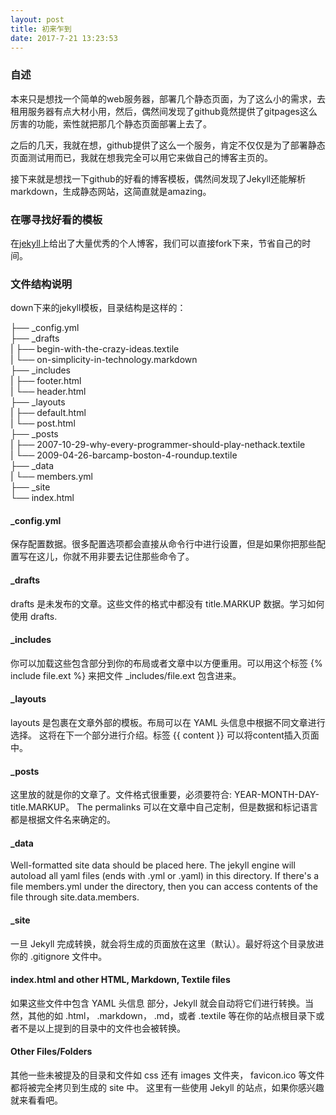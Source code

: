 ```yaml
---
layout: post
title: 初来乍到
date: 2017-7-21 13:23:53
---
```


### 自述

本来只是想找一个简单的web服务器，部署几个静态页面，为了这么小的需求，去租用服务器有点大材小用，然后，偶然间发现了github竟然提供了gitpages这么厉害的功能，索性就把那几个静态页面部署上去了。

之后的几天，我就在想，github提供了这么一个服务，肯定不仅仅是为了部署静态页面测试用而已，我就在想我完全可以用它来做自己的博客主页的。

接下来就是想找一下github的好看的博客模板，偶然间发现了Jekyll还能解析markdown，生成静态网站，这简直就是amazing。

### 在哪寻找好看的模板

在[jekyll](https://github.com/jekyll/jekyll/wiki/sites)上给出了大量优秀的个人博客，我们可以直接fork下来，节省自己的时间。

### 文件结构说明
down下来的jekyll模板，目录结构是这样的：

  ├── _config.yml    
  ├── _drafts    
  |   ├── begin-with-the-crazy-ideas.textile    
  |   └── on-simplicity-in-technology.markdown    
  ├── _includes    
  |   ├── footer.html    
  |   └── header.html    
  ├── _layouts    
  |   ├── default.html    
  |   └── post.html    
  ├── _posts    
  |   ├── 2007-10-29-why-every-programmer-should-play-nethack.textile    
  |   └── 2009-04-26-barcamp-boston-4-roundup.textile    
  ├── _data    
  |   └── members.yml    
  ├── _site    
  └── index.html    

#### _config.yml
  保存配置数据。很多配置选项都会直接从命令行中进行设置，但是如果你把那些配置写在这儿，你就不用非要去记住那些命令了。
#### _drafts
  drafts 是未发布的文章。这些文件的格式中都没有 title.MARKUP 数据。学习如何使用 drafts.
#### _includes
  你可以加载这些包含部分到你的布局或者文章中以方便重用。可以用这个标签  {% include file.ext %} 来把文件 _includes/file.ext 包含进来。
#### _layouts
  layouts 是包裹在文章外部的模板。布局可以在 YAML 头信息中根据不同文章进行选择。 这将在下一个部分进行介绍。标签 {{ content }} 可以将content插入页面中。
#### _posts
  这里放的就是你的文章了。文件格式很重要，必须要符合: YEAR-MONTH-DAY-title.MARKUP。 The permalinks 可以在文章中自己定制，但是数据和标记语言都是根据文件名来确定的。
#### _data
  Well-formatted site data should be placed here. The jekyll engine will autoload all yaml files (ends with .yml or .yaml) in this directory. If there's a file members.yml under the directory, then you can access contents of the file through site.data.members.
#### _site
  一旦 Jekyll 完成转换，就会将生成的页面放在这里（默认）。最好将这个目录放进你的 .gitignore 文件中。
#### index.html and other HTML, Markdown, Textile files
  如果这些文件中包含 YAML 头信息 部分，Jekyll 就会自动将它们进行转换。当然，其他的如 .html， .markdown，  .md，或者 .textile 等在你的站点根目录下或者不是以上提到的目录中的文件也会被转换。
#### Other Files/Folders
  其他一些未被提及的目录和文件如  css 还有 images 文件夹， favicon.ico 等文件都将被完全拷贝到生成的 site 中。 这里有一些使用 Jekyll 的站点，如果你感兴趣就来看看吧。

